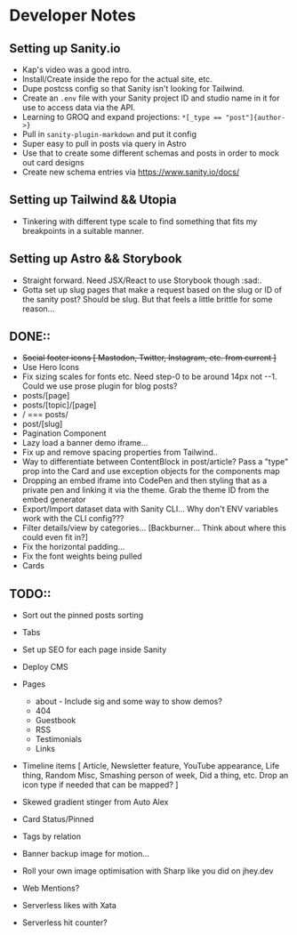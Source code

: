 # Developer Notes

## Setting up Sanity.io
- Kap's video was a good intro.
- Install/Create inside the repo for the actual site, etc.
- Dupe postcss config so that Sanity isn't looking for Tailwind.
- Create an `.env` file with your Sanity project ID and studio name in it for use to access data via the API.
- Learning to GROQ and expand projections: `*[_type == "post"]{author->}`
- Pull in `sanity-plugin-markdown` and put it config
- Super easy to pull in posts via query in Astro
- Use that to create some different schemas and posts in order to mock out card designs
- Create new schema entries via https://www.sanity.io/docs/

## Setting up Tailwind && Utopia
- Tinkering with different type scale to find something that fits my breakpoints in a suitable manner.

## Setting up Astro && Storybook
- Straight forward. Need JSX/React to use Storybook though :sad:.
- Gotta set up slug pages that make a request based on the slug or ID of the sanity post? Should be slug. But that feels a little brittle for some reason...

## DONE::
- ~~Social footer icons [ Mastodon, Twitter, Instagram, etc. from current ]~~
- Use Hero Icons
- Fix sizing scales for fonts etc. Need step-0 to be around 14px not --1. Could we use prose plugin for blog posts?
- posts/[page]
- posts/[topic]/[page]
- / === posts/
- post/[slug]
- Pagination Component
- Lazy load a banner demo iframe...
- Fix up and remove spacing properties from Tailwind..
- Way to differentiate between ContentBlock in post/article? Pass a "type" prop into the Card and use exception objects for the components map
- Dropping an embed iframe into CodePen and then styling that as a private pen and linking it via the theme. Grab the theme ID from the embed generator
- Export/Import dataset data with Sanity CLI... Why don't ENV variables work with the CLI config???
- Filter details/view by categories... [Backburner... Think about where this could even fit in?]
- Fix the horizontal padding...
- Fix the font weights being pulled
- Cards

## TODO::
- Sort out the pinned posts sorting
- Tabs
- Set up SEO for each page inside Sanity
- Deploy CMS
- Pages
  - about - Include sig and some way to show demos?
  - 404
  - Guestbook
  - RSS
  - Testimonials
  - Links
- Timeline items [ Article, Newsletter feature, YouTube appearance, Life thing, Random Misc, Smashing person of week, Did a thing, etc. Drop an icon type if needed that can be mapped? ]
- Skewed gradient stinger from Auto Alex
- Card Status/Pinned
- Tags by relation
- Banner backup image for motion...

- Roll your own image optimisation with Sharp like you did on jhey.dev

- Web Mentions?
- Serverless likes with Xata
- Serverless hit counter?